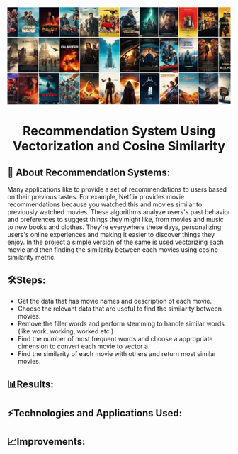 <img src="Images/header.png" alt="header"/>

<h1 align="center">Recommendation System Using Vectorization and Cosine Similarity</h1>

## 🚀 About Recommendation Systems:

Many applications like to provide a set of recommendations to users based on their previous tastes. For example, Netflix provides movie recommendations because you watched this and movies similar to previously watched movies. These algorithms analyze users's past behavior and preferences to suggest things they might like, from movies and music to new books and clothes. They're everywhere these days, personalizing users's online experiences and making it easier to discover things they enjoy. In the project a simple version of the same is used vectorizing each movie and then finding the similarity between each movies using cosine similarity metric.

## 🛠️Steps:
- Get the data that has movie names and description of each movie.
- Choose the relevant data that are useful to find the similarity between movies.
- Remove the filler words and perform stemming to handle similar words (like work, working, worked etc ) 
- Find the number of most frequent words and choose a appropriate dimension to convert each movie to vector a.
- Find the similarity of each movie with others and return most similar movies. 


## 📊Results:




## ⚡Technologies and Applications Used:



## 📈Improvements:
